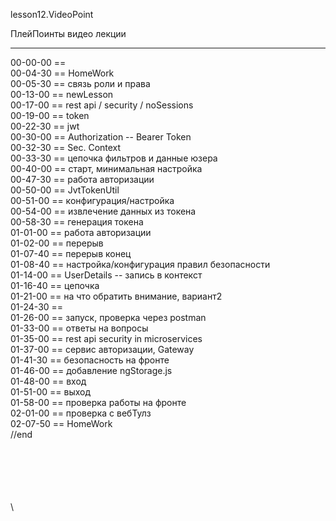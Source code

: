 ﻿
lesson12.VideoPoint  

ПлейПоинты видео лекции  

---
00-00-00 ==   
00-04-30 == HomeWork  
00-05-30 == связь роли и права  
00-13-00 == newLesson  
00-17-00 == rest api / security / noSessions   
00-19-00 == token     
00-22-30 == jwt    
00-30-00 == Authorization -- Bearer Token    
00-32-30 == Sec. Context    
00-33-30 == цепочка фильтров и данные юзера    
00-40-00 == старт, минимальная настройка    
00-47-30 == работа авторизации    
00-50-00 == JvtTokenUtil    
00-51-00 == конфигурация/настройка    
00-54-00 == извлечение данных из токена    
00-58-30 == генерация токена    
01-01-00 == работа авторизации    
01-02-00 == перерыв    
01-07-40 == перерыв конец   
01-08-40 == настройка/конфигурация правил безопасности   
01-14-00 == UserDetails -- запись в контекст   
01-16-40 == цепочка    
01-21-00 == на что обратить внимание, вариант2    
01-24-30 ==     
01-26-00 == запуск, проверка через postman    
01-33-00 == ответы на вопросы    
01-35-00 == rest api security in microservices   
01-37-00 == сервис авторизации, Gateway   
01-41-30 == безопасность на фронте   
01-46-00 == добавление ngStorage.js   
01-48-00 == вход  
01-51-00 == выход  
01-58-00 == проверка работы на фронте  
02-01-00 == проверка с вебТулз  
02-07-50 == HomeWork  
//end  

















\
\
\
\
\
\
